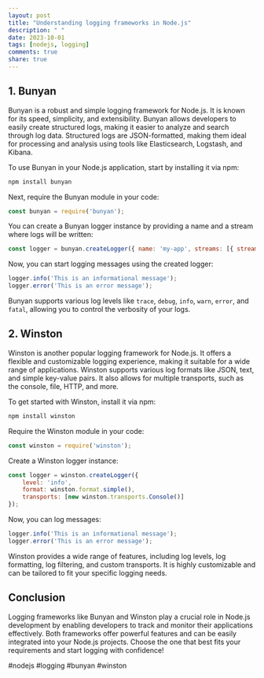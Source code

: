```yaml
---
layout: post
title: "Understanding logging frameworks in Node.js"
description: " "
date: 2023-10-01
tags: [nodejs, logging]
comments: true
share: true
---
```


## 1. **Bunyan**

Bunyan is a robust and simple logging framework for Node.js. It is known for its speed, simplicity, and extensibility. Bunyan allows developers to easily create structured logs, making it easier to analyze and search through log data. Structured logs are JSON-formatted, making them ideal for processing and analysis using tools like Elasticsearch, Logstash, and Kibana.

To use Bunyan in your Node.js application, start by installing it via npm:

```bash
npm install bunyan
```

Next, require the Bunyan module in your code:

```javascript
const bunyan = require('bunyan');
```

You can create a Bunyan logger instance by providing a name and a stream where logs will be written:

```javascript
const logger = bunyan.createLogger({ name: 'my-app', streams: [{ stream: process.stdout }] });
```

Now, you can start logging messages using the created logger:

```javascript
logger.info('This is an informational message');
logger.error('This is an error message');
```

Bunyan supports various log levels like `trace`, `debug`, `info`, `warn`, `error`, and `fatal`, allowing you to control the verbosity of your logs.

## 2. **Winston**

Winston is another popular logging framework for Node.js. It offers a flexible and customizable logging experience, making it suitable for a wide range of applications. Winston supports various log formats like JSON, text, and simple key-value pairs. It also allows for multiple transports, such as the console, file, HTTP, and more.

To get started with Winston, install it via npm:

```bash
npm install winston
```

Require the Winston module in your code:

```javascript
const winston = require('winston');
```

Create a Winston logger instance:

```javascript
const logger = winston.createLogger({
    level: 'info',
    format: winston.format.simple(),
    transports: [new winston.transports.Console()]
});
```

Now, you can log messages:

```javascript
logger.info('This is an informational message');
logger.error('This is an error message');
```

Winston provides a wide range of features, including log levels, log formatting, log filtering, and custom transports. It is highly customizable and can be tailored to fit your specific logging needs.

## **Conclusion**

Logging frameworks like Bunyan and Winston play a crucial role in Node.js development by enabling developers to track and monitor their applications effectively. Both frameworks offer powerful features and can be easily integrated into your Node.js projects. Choose the one that best fits your requirements and start logging with confidence!

#nodejs #logging #bunyan #winston